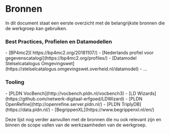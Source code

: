 # Bronnen

In dit document staat een eerste overzicht met de belangrijkste bronnen die de werkgroep kan gebruiken.

<h3>Best Practices, Profielen en Datamodellen</h3>
-	[BP4mc2]( https://bp4mc2.org/20181107/)
-	[Nederlands profiel voor gegevenscatalogi](https://bp4mc2.org/profiles/)
-	[Datamodel Stelselcatalogus Omgevingswet](https://stelselcatalogus.omgevingswet.overheid.nl/datamodel)
-	...

<h3>Tooling</h3>
- [PLDN VocBench](http://vocbench.pldn.nl/vocbench3)
- [LD Wizards](https://github.com/netwerk-digitaal-erfgoed/LDWizard)
- [PLDN OpenRefine](http://openrefine.server.pldn.nl/)
- [PLDN TriplyDB](https://data.pldn.nl/)
- [BegrippenXL](https://www.begrippenxl.nl/en/)


Deze lijst nog verder aanvullen met de bronnen die nu ook relevant zijn en binnen de scope vallen van de werkzaamheden van de werkgroep.

